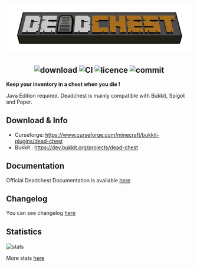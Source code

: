 <h1  align="center">
    <img src="deadchest-logo.png" alt="Deadchest" width="800" /><br>
</h1>

<h2  align="center">
    <img src="http://cf.way2muchnoise.eu/full_322882_downloads.svg" alt="download"/> 
    <img src="https://circleci.com/gh/apavarino/Deadchest.svg?style=shield" alt="CI"/>
    <img src="https://img.shields.io/github/license/apavarino/deadchest" alt="licence"/>
    <img src="https://img.shields.io/github/last-commit/apavarino/deadchest" alt="commit"/>
</h2>


**Keep your inventory in a chest when you die !**

Java Edition required. Deadchest is mainly compatible with Bukkit, Spigot and Paper.

## Download & Info

* Curseforge: https://www.curseforge.com/minecraft/bukkit-plugins/dead-chest
* Bukkit : https://dev.bukkit.org/projects/dead-chest

## Documentation

Official Deadchest Documentation is available [here](https://apavarino.github.io/Deadchest/)

## Changelog

You can see changelog [here](changelog.md)

## Statistics
<img align="center" src="https://bstats.org/signatures/bukkit/Deadchest.svg" alt="stats"/> 

More stats [here](https://bstats.org/plugin/bukkit/DeadChest/11385)
